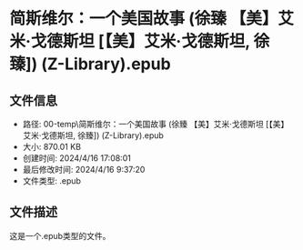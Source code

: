 ﻿# 简斯维尔：一个美国故事 (徐臻 【美】艾米·戈德斯坦 [【美】艾米·戈德斯坦, 徐臻]) (Z-Library).epub

## 文件信息
- 路径: 00-temp\简斯维尔：一个美国故事 (徐臻 【美】艾米·戈德斯坦 [【美】艾米·戈德斯坦, 徐臻]) (Z-Library).epub
- 大小: 870.01 KB
- 创建时间: 2024/4/16 17:08:01
- 最后修改时间: 2024/4/16 9:37:20
- 文件类型: .epub

## 文件描述
这是一个.epub类型的文件。

